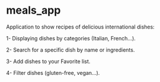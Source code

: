 # meals_app

Application to show recipes of delicious international dishes:


1- Displaying dishes by categories (Italian, French...).

2- Search for a specific dish by name or ingredients.

3- Add dishes to your Favorite list.

4- Filter dishes (gluten-free, vegan...).
